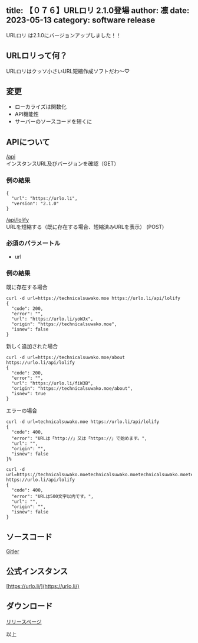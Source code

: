 title: 【０７６】URLロリ 2.1.0登場
author: 凛
date: 2023-05-13
category: software release
----
URLロリ は2.1.0にバージョンアップしました！！

## URLロリって何？
URLロリはクッソ小さいURL短縮作成ソフトだわ〜♡

## 変更
* ローカライズは関数化
* API機能性
* サーバーのソースコードを短くに

## APIについて
[/api](https://urlo.li/api)\
インスタンスURL及びバージョンを確認（GET）

### 例の結果

```
{
  "url": "https://urlo.li",
  "version": "2.1.0"
}
```

[/api/lolify](https://urlo.li/api/lolify)\
URLを短縮する（既に存在する場合、短縮済みURLを表示） (POST)

### 必須のパラメートル

* url

### 例の結果

既に存在する場合

```
curl -d url=https://technicalsuwako.moe https://urlo.li/api/lolify
{
  "code": 200,
  "error": "",
  "url": "https://urlo.li/yoWJx",
  "origin": "https://technicalsuwako.moe",
  "isnew": false
}
```

新しく追加された場合

```
curl -d url=https://technicalsuwako.moe/about https://urlo.li/api/lolify
{
  "code": 200,
  "error": "",
  "url": "https://urlo.li/fiW3B",
  "origin": "https://technicalsuwako.moe/about",
  "isnew": true
}
```

エラーの場合

```
curl -d url=technicalsuwako.moe https://urlo.li/api/lolify
{
  "code": 400,
  "error": "URLは「http://」又は「https://」で始めます。",
  "url": "",
  "origin": "",
  "isnew": false
}%
```

```
curl -d url=https://technicalsuwako.moetechnicalsuwako.moetechnicalsuwako.moetechnicalsuwako.moetechnicalsuwako.moetechnicalsuwako.moetechnicalsuwako.moetechnicalsuwako.moetechnicalsuwako.moetechnicalsuwako.moetechnicalsuwako.moetechnicalsuwako.moetechnicalsuwako.moetechnicalsuwako.moetechnicalsuwako.moetechnicalsuwako.moetechnicalsuwako.moetechnicalsuwako.moetechnicalsuwako.moetechnicalsuwako.moetechnicalsuwako.moetechnicalsuwako.moetechnicalsuwako.moetechnicalsuwako.moetechnicalsuwako.moetechnicalsuwako.moetechnicalsuwako.moetechnicalsuwako.moetechnicalsuwako.moetechnicalsuwako.moetechnicalsuwako.moetechnicalsuwako.moetechnicalsuwako.moetechnicalsuwako.moetechnicalsuwako.moetechnicalsuwako.moetechnicalsuwako.moetechnicalsuwako.moetechnicalsuwako.moetechnicalsuwako.moetechnicalsuwako.moetechnicalsuwako.moetechnicalsuwako.moetechnicalsuwako.moetechnicalsuwako.moetechnicalsuwako.moetechnicalsuwako.moetechnicalsuwako.moetechnicalsuwako.moetechnicalsuwako.moetechnicalsuwako.moetechnicalsuwako.moetechnicalsuwako.moetechnicalsuwako.moetechnicalsuwako.moetechnicalsuwako.moetechnicalsuwako.moetechnicalsuwako.moetechnicalsuwako.moetechnicalsuwako.moetechnicalsuwako.moetechnicalsuwako.moetechnicalsuwako.moetechnicalsuwako.moetechnicalsuwako.moetechnicalsuwako.moetechnicalsuwako.moetechnicalsuwako.moetechnicalsuwako.moetechnicalsuwako.moetechnicalsuwako.moetechnicalsuwako.moetechnicalsuwako.moetechnicalsuwako.moetechnicalsuwako.moetechnicalsuwako.moetechnicalsuwako.moe https://urlo.li/api/lolify
{
  "code": 400,
  "error": "URLは500文字以内です。",
  "url": "",
  "origin": "",
  "isnew": false
}
```

## ソースコード
[Gitler](https://gitler.moe/suwako/urloli)

## 公式インスタンス
[https://urlo.li/](https://urlo.li/)

## ダウンロード
[リリースページ](https://gitler.moe/suwako/urloli/releases)

以上
